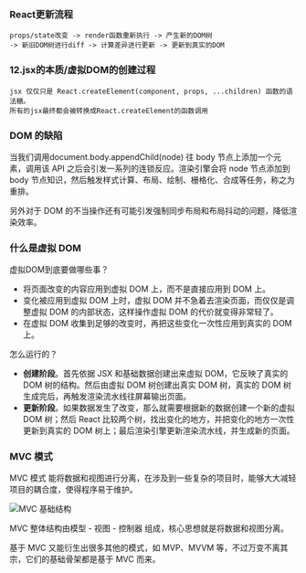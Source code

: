 ### React更新流程

```
props/state改变 -> render函数重新执行 -> 产生新的DOM树
-> 新旧DOM树进行diff -> 计算差异进行更新 -> 更新到真实的DOM
```
### 12.jsx的本质/虚拟DOM的创建过程

```
jsx 仅仅只是 React.createElement(component, props, ...children) 函数的语法糖。
所有的jsx最终都会被转换成React.createElement的函数调用
```
### DOM 的缺陷

当我们调用document.body.appendChild(node) 往 body 节点上添加一个元素，调用该 API 之后会引发一系列的连锁反应。渲染引擎会将 node 节点添加到 body 节点知识，然后触发样式计算、布局、绘制、栅格化、合成等任务，称之为重排。

另外对于 DOM 的不当操作还有可能引发强制同步布局和布局抖动的问题，降低渲染效率。

### 什么是虚拟 DOM

虚拟DOM到底要做哪些事？

- 将页面改变的内容应用到虚拟 DOM 上，而不是直接应用到 DOM 上。
- 变化被应用到虚拟 DOM 上时，虚拟 DOM 并不急着去渲染页面，而仅仅是调整虚拟 DOM 的内部状态，这样操作虚拟 DOM 的代价就变得非常轻了。
- 在虚拟 DOM 收集到足够的改变时，再把这些变化一次性应用到真实的 DOM 上。

怎么运行的？

- **创建阶段**。首先依据 JSX 和基础数据创建出来虚拟 DOM，它反映了真实的 DOM 树的结构。然后由虚拟 DOM 树创建出真实 DOM 树，真实的 DOM 树生成完后，再触发渲染流水线往屏幕输出页面。
- **更新阶段**。如果数据发生了改变，那么就需要根据新的数据创建一个新的虚拟 DOM 树；然后 React 比较两个树，找出变化的地方，并把变化的地方一次性更新到真实的 DOM 树上；最后渲染引擎更新渲染流水线，并生成新的页面。

### MVC 模式

MVC 模式 能将数据和视图进行分离，在涉及到一些复杂的项目时，能够大大减轻项目的耦合度，使得程序易于维护。

![MVC 基础结构](E:\Blog\docs\.vuepress\public\MVC.png)

MVC 整体结构由模型 - 视图 - 控制器 组成，核心思想就是将数据和视图分离。

基于 MVC 又能衍生出很多其他的模式，如 MVP、MVVM 等，不过万变不离其宗，它们的基础骨架都是基于 MVC 而来。
